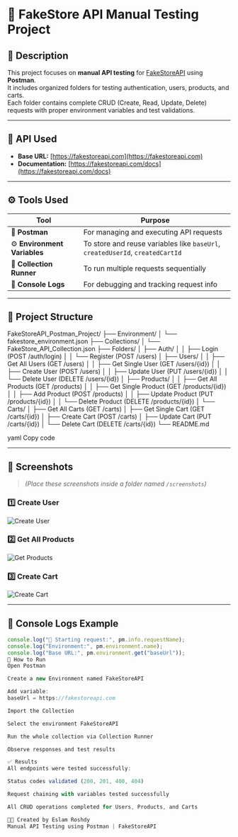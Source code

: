 # 🧪 FakeStore API Manual Testing Project

## 📌 Description
This project focuses on **manual API testing** for [FakeStoreAPI](https://fakestoreapi.com) using **Postman**.  
It includes organized folders for testing authentication, users, products, and carts.  
Each folder contains complete CRUD (Create, Read, Update, Delete) requests with proper environment variables and test validations.

---

## 🔗 API Used
- **Base URL:** [https://fakestoreapi.com](https://fakestoreapi.com)
- **Documentation:** [https://fakestoreapi.com/docs](https://fakestoreapi.com/docs)

---

## ⚙️ Tools Used
| Tool | Purpose |
|------|----------|
| 🧰 **Postman** | For managing and executing API requests |
| ⚙️ **Environment Variables** | To store and reuse variables like `baseUrl`, `createdUserId`, `createdCartId` |
| 🧪 **Collection Runner** | To run multiple requests sequentially |
| 🧾 **Console Logs** | For debugging and tracking request info |

---

## 📂 Project Structure
FakeStoreAPI_Postman_Project/
├── Environment/
│ └── fakestore_environment.json
├── Collections/
│ └── FakeStore_API_Collection.json
├── Folders/
│ ├── Auth/
│ │ ├── Login (POST /auth/login)
│ │ └── Register (POST /users)
│ ├── Users/
│ │ ├── Get All Users (GET /users)
│ │ ├── Get Single User (GET /users/{id})
│ │ ├── Create User (POST /users)
│ │ ├── Update User (PUT /users/{id})
│ │ └── Delete User (DELETE /users/{id})
│ ├── Products/
│ │ ├── Get All Products (GET /products)
│ │ ├── Get Single Product (GET /products/{id})
│ │ ├── Add Product (POST /products)
│ │ ├── Update Product (PUT /products/{id})
│ │ └── Delete Product (DELETE /products/{id})
│ └── Carts/
│ ├── Get All Carts (GET /carts)
│ ├── Get Single Cart (GET /carts/{id})
│ ├── Create Cart (POST /carts)
│ ├── Update Cart (PUT /carts/{id})
│ └── Delete Cart (DELETE /carts/{id})
└── README.md

yaml
Copy code

---

## 🧠 Screenshots
> *(Place these screenshots inside a folder named `/screenshots`)*

### 1️⃣ Create User  
![Create User](screenshots/create_user.png)

### 2️⃣ Get All Products  
![Get Products](screenshots/get_products.png)

### 3️⃣ Create Cart  
![Create Cart](screenshots/create_cart.png)

---

## 💬 Console Logs Example
```javascript
console.log("🔹 Starting request:", pm.info.requestName);
console.log("Environment:", pm.environment.name);
console.log("Base URL:", pm.environment.get("baseUrl"));
🚀 How to Run
Open Postman

Create a new Environment named FakeStoreAPI

Add variable:
baseUrl = https://fakestoreapi.com

Import the Collection

Select the environment FakeStoreAPI

Run the whole collection via Collection Runner

Observe responses and test results

✅ Results
All endpoints were tested successfully:

Status codes validated (200, 201, 400, 404)

Request chaining with variables tested successfully

All CRUD operations completed for Users, Products, and Carts

🧑‍💻 Created by Eslam Roshdy
Manual API Testing using Postman | FakeStoreAPI
